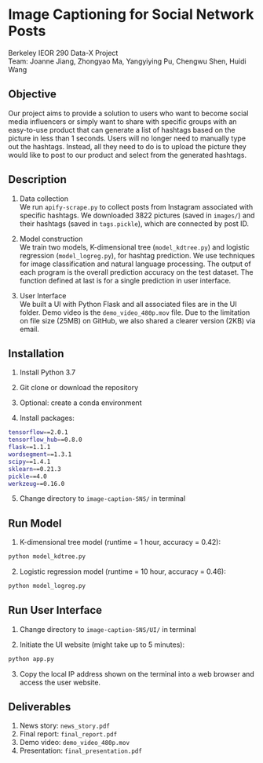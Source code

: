 # Image Captioning for Social Network Posts

Berkeley IEOR 290 Data-X Project \
Team: Joanne Jiang, Zhongyao Ma, Yangyiying Pu, Chengwu Shen, Huidi Wang


## Objective

Our project aims to provide a solution to users who want to become social media influencers or simply want to share with specific groups with an easy-to-use product that can generate a list of hashtags based on the picture in less than 1 seconds. Users will no longer need to manually type out the hashtags. Instead, all they need to do is to upload the picture they would like to post to our product and select from the generated hashtags. 


## Description

1. Data collection \
We run `apify-scrape.py` to collect posts from Instagram associated with specific hashtags. We downloaded 3822 pictures (saved in `images/`) and their hashtags (saved in `tags.pickle`), which are connected by post ID. 

2. Model construction \
We train two models, K-dimensional tree (`model_kdtree.py`) and logistic regression (`model_logreg.py`), for hashtag prediction. We use techniques for image classification and natural language processing. The output of each program is the overall prediction accuracy on the test dataset. The function defined at last is for a single prediction in user interface. 

3. User Interface \
We built a UI with Python Flask and all associated files are in the UI folder. Demo video is the `demo_video_480p.mov` file. Due to the limitation on file size (25MB) on GitHub, we also shared a clearer version (2KB) via email.


## Installation 

1. Install Python 3.7

2. Git clone or download the repository

3. Optional: create a conda environment

4. Install packages: 

```bash
tensorflow==2.0.1
tensorflow_hub==0.8.0
flask==1.1.1
wordsegment==1.3.1
scipy==1.4.1
sklearn==0.21.3
pickle==4.0
werkzeug==0.16.0
```

5. Change directory to `image-caption-SNS/` in terminal


## Run Model

1. K-dimensional tree model (runtime = 1 hour, accuracy = 0.42): 

```bash 
python model_kdtree.py
```

2. Logistic regression model (runtime = 10 hour, accuracy = 0.46):

```bash
python model_logreg.py
```


## Run User Interface

1. Change directory to `image-caption-SNS/UI/` in terminal

2. Initiate the UI website (might take up to 5 minutes):

```bash
python app.py
```

3. Copy the local IP address shown on the terminal into a web browser and access the user website.


## Deliverables

1. News story: `news_story.pdf`
2. Final report: `final_report.pdf`
3. Demo video: `demo_video_480p.mov`
4. Presentation: `final_presentation.pdf`
